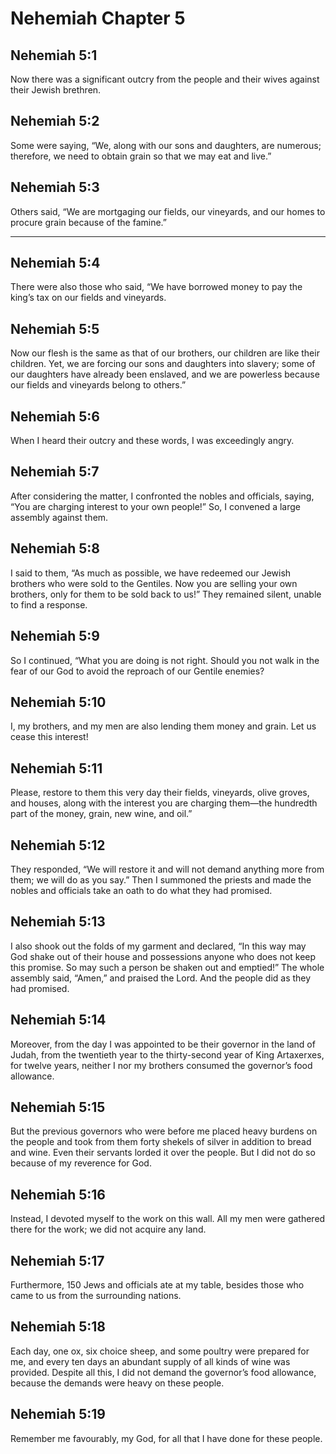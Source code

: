 # Nehemiah Chapter 5

## Nehemiah 5:1

Now there was a significant outcry from the people and their wives against their Jewish brethren.

## Nehemiah 5:2

Some were saying, “We, along with our sons and daughters, are numerous; therefore, we need to obtain grain so that we may eat and live.”

## Nehemiah 5:3

Others said, “We are mortgaging our fields, our vineyards, and our homes to procure grain because of the famine.”

---

## Nehemiah 5:4

There were also those who said, “We have borrowed money to pay the king’s tax on our fields and vineyards.

## Nehemiah 5:5

Now our flesh is the same as that of our brothers, our children are like their children. Yet, we are forcing our sons and daughters into slavery; some of our daughters have already been enslaved, and we are powerless because our fields and vineyards belong to others.”

## Nehemiah 5:6

When I heard their outcry and these words, I was exceedingly angry.

## Nehemiah 5:7

After considering the matter, I confronted the nobles and officials, saying, “You are charging interest to your own people!” So, I convened a large assembly against them.

## Nehemiah 5:8

I said to them, “As much as possible, we have redeemed our Jewish brothers who were sold to the Gentiles. Now you are selling your own brothers, only for them to be sold back to us!” They remained silent, unable to find a response.

## Nehemiah 5:9

So I continued, “What you are doing is not right. Should you not walk in the fear of our God to avoid the reproach of our Gentile enemies?

## Nehemiah 5:10

I, my brothers, and my men are also lending them money and grain. Let us cease this interest!

## Nehemiah 5:11

Please, restore to them this very day their fields, vineyards, olive groves, and houses, along with the interest you are charging them—the hundredth part of the money, grain, new wine, and oil.”

## Nehemiah 5:12

They responded, “We will restore it and will not demand anything more from them; we will do as you say.” Then I summoned the priests and made the nobles and officials take an oath to do what they had promised.

## Nehemiah 5:13

I also shook out the folds of my garment and declared, “In this way may God shake out of their house and possessions anyone who does not keep this promise. So may such a person be shaken out and emptied!” The whole assembly said, “Amen,” and praised the Lord. And the people did as they had promised.

## Nehemiah 5:14

Moreover, from the day I was appointed to be their governor in the land of Judah, from the twentieth year to the thirty-second year of King Artaxerxes, for twelve years, neither I nor my brothers consumed the governor’s food allowance.

## Nehemiah 5:15

But the previous governors who were before me placed heavy burdens on the people and took from them forty shekels of silver in addition to bread and wine. Even their servants lorded it over the people. But I did not do so because of my reverence for God.

## Nehemiah 5:16

Instead, I devoted myself to the work on this wall. All my men were gathered there for the work; we did not acquire any land.

## Nehemiah 5:17

Furthermore, 150 Jews and officials ate at my table, besides those who came to us from the surrounding nations.

## Nehemiah 5:18

Each day, one ox, six choice sheep, and some poultry were prepared for me, and every ten days an abundant supply of all kinds of wine was provided. Despite all this, I did not demand the governor’s food allowance, because the demands were heavy on these people.

## Nehemiah 5:19

Remember me favourably, my God, for all that I have done for these people.
